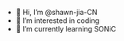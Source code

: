 - 👋 Hi, I’m @shawn-jia-CN
- 👀 I’m interested in coding
- 🌱 I’m currently learning SONiC

<!---
shawn-jia-CN/shawn-jia-CN is a ✨ special ✨ repository because its `README.md` (this file) appears on your GitHub profile.
You can click the Preview link to take a look at your changes.
--->
